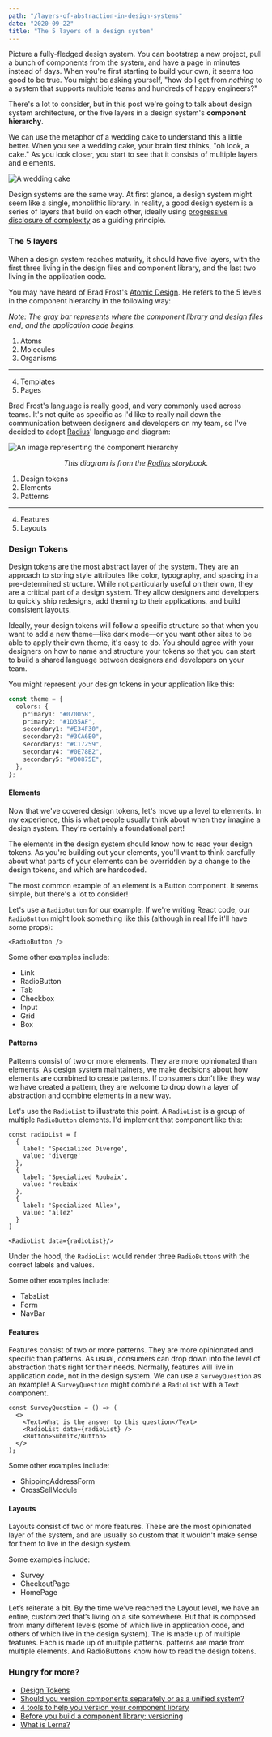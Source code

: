 ```yaml
---
path: "/layers-of-abstraction-in-design-systems"
date: "2020-09-22"
title: "The 5 layers of a design system"
---
```


Picture a fully-fledged design system. You can bootstrap a new project, pull a bunch of components from the system, and have a page in minutes instead of days. When you're first starting to build your own, it seems too good to be true. You might be asking yourself, "how do I get from _nothing_ to a system that supports multiple teams and hundreds of happy engineers?"

There's a lot to consider, but in this post we're going to talk about design system architecture, or the five layers in a design system's **component hierarchy**.

We can use the metaphor of a wedding cake to understand this a little better. When you see a wedding cake, your brain first thinks, "oh look, a cake." As you look closer, you start to see that it consists of multiple layers and elements.

![A wedding cake](../../assets/wedding-cake.jpg)

Design systems are the same way. At first glance, a design system might seem like a single, monolithic library. In reality, a good design system is a series of layers that build on each other, ideally using [progressive disclosure of complexity](/progressive-disclosure-of-complexity) as a guiding principle.

### The 5 layers

When a design system reaches maturity, it should have five layers, with the first three living in the design files and component library, and the last two living in the application code.

You may have heard of Brad Frost's [Atomic Design](https://bradfrost.com/blog/post/atomic-web-design/). He refers to the 5 levels in the component hierarchy in the following way:

_Note: The gray bar represents where the component library and design files end, and the application code begins._

1. Atoms
2. Molecules
3. Organisms

---

4. Templates
5. Pages

Brad Frost's language is really good, and very commonly used across teams. It's not quite as specific as I'd like to really nail down the communication between designers and developers on my team, so I've decided to adopt [Radius](https://radius-ds.netlify.app/?path=/docs/guides-creating-components--page)' language and diagram:

![An image representing the component hierarchy](../../assets/component-hierarchy.svg)

<p align="center"><em>This diagram is from the <a href="https://radius-ds.netlify.app/?path=/docs/guides-creating-components--page">Radius</a> storybook.</em></p>

1. Design tokens
2. Elements
3. Patterns

---

4. Features
5. Layouts

### Design Tokens

Design tokens are the most abstract layer of the system. They are an approach to storing style attributes like color, typography, and spacing in a pre-determined structure. While not particularly useful on their own, they are a critical part of a design system. They allow designers and developers to quickly ship redesigns, add theming to their applications, and build consistent layouts.

Ideally, your design tokens will follow a specific structure so that when you want to add a new theme––like dark mode––or you want other sites to be able to apply their own theme, it's easy to do. You should agree with your designers on how to name and structure your tokens so that you can start to build a shared language between designers and developers on your team.

You might represent your design tokens in your application like this:

```ts
const theme = {
  colors: {
    primary1: "#07005B",
    primary2: "#1D35AF",
    secondary1: "#E34F30",
    secondary2: "#3CA6E0",
    secondary3: "#C17259",
    secondary4: "#0E78B2",
    secondary5: "#00875E",
  },
};
```

#### Elements

Now that we've covered design tokens, let's move up a level to elements. In my experience, this is what people usually think about when they imagine a design system. They're certainly a foundational part!

The elements in the design system should know how to read your design tokens. As you're building out your elements, you'll want to think carefully about what parts of your elements can be overridden by a change to the design tokens, and which are hardcoded.

The most common example of an element is a Button component. It seems simple, but there's a lot to consider!

Let's use a `RadioButton` for our example. If we're writing React code, our `RadioButton` might look something like this (although in real life it'll have some props):

```tsx
<RadioButton />
```

Some other examples include:

- Link
- RadioButton
- Tab
- Checkbox
- Input
- Grid
- Box

#### Patterns

Patterns consist of two or more elements. They are more opinionated than elements. As design system maintainers, we make decisions about how elements are combined to create patterns. If consumers don’t like they way we have created a pattern, they are welcome to drop down a layer of abstraction and combine elements in a new way.

Let's use the `RadioList` to illustrate this point. A `RadioList` is a group of multiple `RadioButton` elements. I'd implement that component like this:

```tsx
const radioList = [
  {
    label: 'Specialized Diverge',
    value: 'diverge'
  },
  {
    label: 'Specialized Roubaix',
    value: 'roubaix'
  },
  {
    label: 'Specialized Allex',
    value: 'allez'
  }
]

<RadioList data={radioList}/>
```

Under the hood, the `RadioList` would render three `RadioButton`s with the correct labels and values.

Some other examples include:

- TabsList
- Form
- NavBar

#### Features

Features consist of two or more patterns. They are more opinionated and specific than patterns. As usual, consumers can drop down into the level of abstraction that’s right for their needs. Normally, features will live in application code, not in the design system.
We can use a `SurveyQuestion` as an example! A `SurveyQuestion` might combine a `RadioList` with a `Text` component.

```tsx
const SurveyQuestion = () => (
  <>
    <Text>What is the answer to this question</Text>
    <RadioList data={radioList} />
    <Button>Submit</Button>
  </>
);
```

Some other examples include:

- ShippingAddressForm
- CrossSellModule

#### Layouts

Layouts consist of two or more features. These are the most opinionated layer of the system, and are usually so custom that it wouldn't make sense for them to live in the design system.

Some examples include:

- Survey
- CheckoutPage
- HomePage

Let’s reiterate a bit. By the time we’ve reached the Layout level, we have an entire, customized <Survey /> that’s living on a site somewhere. But that <Survey /> is composed from many different levels (some of which live in application code, and others of which live in the design system).
The <Survey /> is made up of multiple <SurveyQuestion /> features. Each <SurveyQuestion /> is made up of multiple <RadioList /> patterns. <RadioList /> patterns are made from multiple <RadioButton /> elements. And RadioButtons know how to read the design tokens.

### Hungry for more?

- [Design Tokens](/design-tokens)
- [Should you version components separately or as a unified system?](/version-bundling)
- [4 tools to help you version your component library](/4-tools-to-help-you-version-your-component-library)
- [Before you build a component library: versioning](/library-versioning)
- [What is Lerna?](/what-is-lerna)
